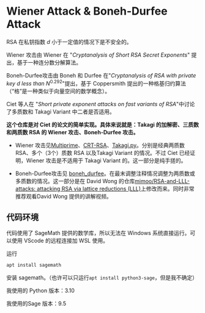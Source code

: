 # Wiener Attack & Boneh-Durfee Attack

RSA 在私钥指数 $d$ 小于一定值的情况下是不安全的。

Wiener 攻击由 Wiener 在 "*Cryptanalysis of Short RSA Secret Exponents*" 提出，基于一种连分数分解算法。

Boneh-Durfee攻击由 Boneh 和 Durfee 在"*Cryptanalysis of RSA with private key d less than* $N^{0.292}$"提出，基于 Coppersmith 提出的一种格基归约算法（“格”是一种类似于向量空间的数学概念）。

Ciet 等人在 "*Short private exponent attacks on fast variants of RSA*"中讨论了多质数和 Takagi  Variant 中二者是否适用。

**这个仓库是对 Ciet 的论文的简单实现。具体来说就是：Takagi 的加解密、三质数和两质数 RSA 的 Wiener 攻击、Boneh-Durfee 攻击。**

- Wiener 攻击见[Multiprime](./Multiprime.py)、[CRT-RSA](./CRT-RSA.py)、[Takagi.py](./Takagi.py)。分别是经典两质数 RSA、多个（3个）质数 RSA 以及Takagi Variant 的情况。不过 Ciet 已经证明，Wiener 攻击是不适用于 Takagi Variant 的。这一部分是纯手搓的。

- Boneh-Durfee攻击见 [boneh_durfee](./boneh_durfee.py)。在最末调整注释情况调整为两质数或多质数的情况。这一部分是在 David Wong 的仓库[mimoo/RSA-and-LLL-attacks: attacking RSA via lattice reductions (LLL)](https://github.com/mimoo/RSA-and-LLL-attacks)上修改而来。同时非常推荐观看David Wong 提供的讲解视频。

## 代码环境

代码使用了 SageMath 提供的数学库，所以无法在 Windows 系统直接运行。可以使用 VScode 的远程连接加 WSL 使用。

运行

```bash
apt install sagemath
```
安装 sagemath。（也许可以只运行`apt install python3-sage`，但是我不确定）

我使用的 Python 版本：3.10

我使用的Sage 版本：9.5
